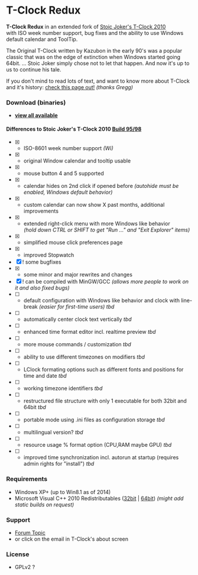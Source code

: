 T-Clock Redux
==============
**T-Clock Redux** in an extended fork of [Stoic Joker's T-Clock 2010](http://www.stoicjoker.com/TClock/) <br>
with ISO week number support, bug fixes and the ability to use Windows default calendar and ToolTip.

The Original T-Clock written by Kazubon in the early 90's was a popular classic that was on the edge of extinction when Windows started going 64bit. ... Stoic Joker simply chose not to let that happen. And now it's up to us to continue his tale.

If you don't mind to read lots of text, and want to know more about T-Clock and it's history: [check this page out!](http://greggdeselms.com/tclock.html) *(thanks Gregg)*


### Download (binaries)
* [**view all available**](https://github.com/White-Tiger/T-Clock/releases)

#### Differences to Stoic Joker's T-Clock 2010 [Build 95/98](http://www.donationcoder.com/forum/index.php?topic=21944.0)
- [x] + ISO-8601 week number support *(Wi)*
- [x] + original Window calendar and tooltip usable
- [x] + mouse button 4 and 5 supported
- [x] + calendar hides on 2nd click if opened before *(autohide must be enabled, Windows default behavior)*
- [x] + custom calendar can now show X past months, additional improvements
- [x] + extended right-click menu with more Windows like behavior <br>
*(hold down CTRL or SHIFT to get "Run ..." and "Exit Explorer" items)*
- [x] + simplified mouse click preferences page
- [x] * improved Stopwatch
- [x] ! some bugfixes
- [x] * some minor and major rewrites and changes
- [x] ! can be compiled with MinGW/GCC *(allows more people to work on it and also fixed bugs)*
- [ ] + default configuration with Windows like behavior and clock with line-break *(easier for first-time users)* *tbd*
- [ ] + automatically center clock text vertically *tbd*
- [ ] + enhanced time format editor incl. realtime preview *tbd*
- [ ] + more mouse commands / customization *tbd*
- [ ] + ability to use different timezones on modifiers *tbd*
- [ ] + LClock formating options such as different fonts and positions for time and date *tbd*
- [ ] + working timezone identifiers *tbd*
- [ ] + restructured file structure with only 1 executable for both 32bit and 64bit *tbd*
- [ ] + portable mode using .ini files as configuration storage *tbd*
- [ ] + multilingual version? *tbd*
- [ ] + resource usage % format option (CPU,RAM maybe GPU) *tbd*
- [ ] + improved time synchronization incl. autorun at startup (requires admin rights for "install") *tbd*

### Requirements
* Windows XP+ (up to Win8.1 as of 2014)
* Microsoft Visual C++ 2010 Redistributables
([32bit](http://microsoft.com/en-us/download/details.aspx?id=8328) |
[64bit](http://microsoft.com/en-us/download/details.aspx?id=13523)) *(might add static builds on request)*

### Support
* [Forum Topic](http://donationcoder.com/forum/index.php?topic=21944.0)
* or click on the email in T-Clock's about screen

### License
* GPLv2 ?
~~~~
